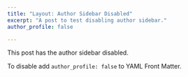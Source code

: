 ```yaml
---
title: "Layout: Author Sidebar Disabled"
excerpt: "A post to test disabling author sidebar."
author_profile: false

---
```


This post has the author sidebar disabled.

To disable add `author_profile: false` to YAML Front Matter.